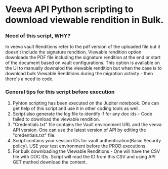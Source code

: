 # Veeva API Python scripting to download viewable rendition in Bulk.

### Need of this script, WHY?
In veeva vault Renditions refer to the pdf version of the uploaded file but it doesn't include the signature rendition. Viewable rendition option downloads the PDF file including the signature rendition at the end or start of the document based on vault configurations. This option is available on the UI to manually downalod the viewable rendition but when the case is to download bulk Viewable Renditions during the migration activity - then there's a need to code.


### General tips for this script before execution
1. Pyhton scripting has been executed on the Jupiter notebook. One can get help of this script and use it in other coding tools as well.
2. Script  also generate the log file to identify if for any doc ids - Code failed to download the viewable rendition.
3. "Credentials.txt" file contains the Vault environment URL and the veeva API version. One can use the latest version of API by editing the "credentials.txt" file.
4. Script contains your session IDs for vault authentication(Basic Security policy). USE your test environment before the PROD executions.
5. For bulk downloading the Viewable Renditions - One will have the CSV file with DOC IDs. Script will read the ID from this CSV and using API GET method download the content.

   

